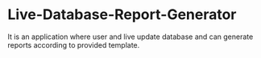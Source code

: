 # Live-Database-Report-Generator
It is an application where user and live update database and can generate reports according to provided template.
